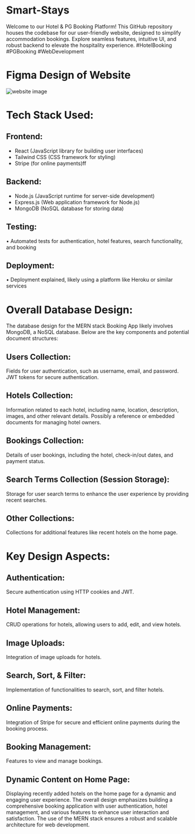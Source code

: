 # Smart-Stays
Welcome to our Hotel &amp; PG Booking Platform!  This GitHub repository houses the codebase for our user-friendly website, designed to simplify accommodation bookings. Explore seamless features, intuitive UI, and robust backend to elevate the hospitality experience. #HotelBooking #PGBooking #WebDevelopment 
# Figma Design of Website 

![website image ](https://github.com/anshul-gupta96/Smart-Stays/assets/113038747/f17f5e04-e2f8-4aef-861b-c523fb4090af)
# Tech Stack Used:

## Frontend:

- React (JavaScript library for building user interfaces)
- Tailwind CSS (CSS framework for styling)
- Stripe (for online payments)ff

## Backend:

- Node.js (JavaScript runtime for server-side development)
- Express.js (Web application framework for Node.js)
- MongoDB (NoSQL database for storing data)

## Testing:

• Automated tests for authentication, hotel features, search functionality, and booking

## Deployment:

• Deployment explained, likely using a platform like Heroku or similar services

# Overall Database Design:

The database design for the MERN stack Booking App likely involves MongoDB, a NoSQL database. Below are the key components and potential document structures:

## Users Collection:

Fields for user authentication, such as username, email, and password.
JWT tokens for secure authentication.

## Hotels Collection:

Information related to each hotel, including name, location, description, images, and other relevant details.
Possibly a reference or embedded documents for managing hotel owners.

## Bookings Collection:

Details of user bookings, including the hotel, check-in/out dates, and payment status.

## Search Terms Collection (Session Storage):

Storage for user search terms to enhance the user experience by providing recent searches.

## Other Collections:

Collections for additional features like recent hotels on the home page.

# Key Design Aspects:

## Authentication:

Secure authentication using HTTP cookies and JWT.

## Hotel Management:

CRUD operations for hotels, allowing users to add, edit, and view hotels.

## Image Uploads:

Integration of image uploads for hotels.

## Search, Sort, & Filter:

Implementation of functionalities to search, sort, and filter hotels.

## Online Payments:

Integration of Stripe for secure and efficient online payments during the booking process.

## Booking Management:

Features to view and manage bookings.

## Dynamic Content on Home Page:

Displaying recently added hotels on the home page for a dynamic and engaging user experience.
The overall design emphasizes building a comprehensive booking application with user authentication, hotel management, and various features to enhance user interaction and satisfaction. The use of the MERN stack ensures a robust and scalable architecture for web development.
